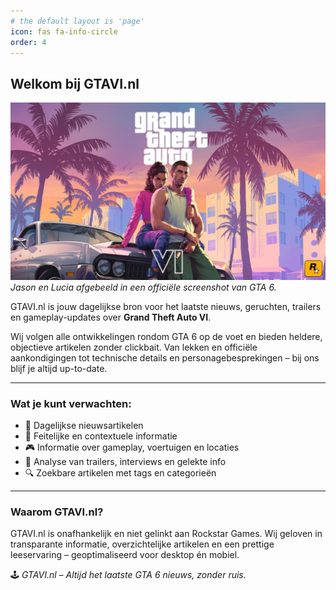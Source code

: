 ```yaml
---
# the default layout is 'page'
icon: fas fa-info-circle
order: 4
---
```


## Welkom bij GTAVI.nl

![Jason en Lucia in GTA 6](/assets/img/1200/Jason_and_Lucia_01_With_Logos_landscape.jpg)
*Jason en Lucia afgebeeld in een officiële screenshot van GTA 6.*

GTAVI.nl is jouw dagelijkse bron voor het laatste nieuws, geruchten, trailers en gameplay-updates over **Grand Theft Auto VI**.

Wij volgen alle ontwikkelingen rondom GTA 6 op de voet en bieden heldere, objectieve artikelen zonder clickbait. Van lekken en officiële aankondigingen tot technische details en personagebesprekingen – bij ons blijf je altijd up-to-date.

---

### Wat je kunt verwachten:

- 📰 Dagelijkse nieuwsartikelen
- 🧠 Feitelijke en contextuele informatie
- 🎮 Informatie over gameplay, voertuigen en locaties
- 🧩 Analyse van trailers, interviews en gelekte info
- 🔍 Zoekbare artikelen met tags en categorieën

---

### Waarom GTAVI.nl?

GTAVI.nl is onafhankelijk en niet gelinkt aan Rockstar Games. Wij geloven in transparante informatie, overzichtelijke artikelen en een prettige leeservaring – geoptimaliseerd voor desktop én mobiel.

🕹️ *GTAVI.nl – Altijd het laatste GTA 6 nieuws, zonder ruis.*

